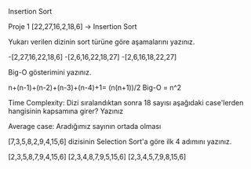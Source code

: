 Insertion Sort

Proje 1
[22,27,16,2,18,6] -> Insertion Sort

Yukarı verilen dizinin sort türüne göre aşamalarını yazınız.

-[2,27,16,22,18,6]
-[2,6,16,22,18,27]
-[2,6,16,18,22,27]




Big-O gösterimini yazınız.

n+(n-1)+(n-2)+(n-3)+(n-4)+1= (n(n+1))/2
Big-O = n^2

Time Complexity: Dizi sıralandıktan sonra 18 sayısı aşağıdaki case'lerden hangisinin kapsamına girer? Yazınız

Average case: Aradığımız sayının ortada olması




[7,3,5,8,2,9,4,15,6] dizisinin Selection Sort'a göre ilk 4 adımını yazınız.


[2,3,5,8,7,9,4,15,6]
[2,3,4,8,7,9,5,15,6]
[2,3,4,5,7,9,8,15,6]